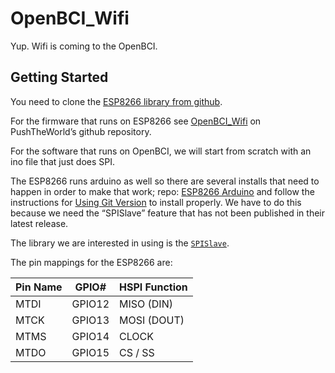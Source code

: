 # OpenBCI_Wifi

Yup. Wifi is coming to the OpenBCI.

## Getting Started

You need to clone the [ESP8266 library from github](https://github.com/esp8266/Arduino#using-git-version).

For the firmware that runs on ESP8266 see [OpenBCI_Wifi](https://github.com/PushTheWorld/OpenBCI_Wifi) on PushTheWorld’s github repository.

For the software that runs on OpenBCI, we will start from scratch with an ino file that just does SPI. 

The ESP8266 runs arduino as well so there are several installs that need to happen in order to make that work; repo: [ESP8266 Arduino](https://github.com/esp8266/Arduino) and follow the instructions for [Using Git Version](https://github.com/esp8266/Arduino/blob/master/README.md#using-git-version) to install properly. We have to do this because we need the “SPISlave” feature that has not been published in their latest release.

The library we are interested in using is the [`SPISlave`](https://github.com/esp8266/Arduino/tree/master/libraries/SPISlave). 


The pin mappings for the ESP8266 are:

Pin Name | GPIO# | HSPI Function
--- | --- | ---
MTDI | GPIO12 | MISO (DIN)
MTCK | GPIO13 | MOSI (DOUT)
MTMS | GPIO14 | CLOCK
MTDO | GPIO15 | CS / SS
